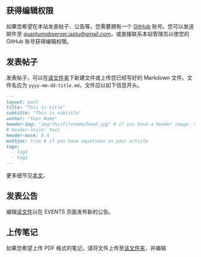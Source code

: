 ## 获得编辑权限

如果您希望在本站发表帖子、公告等，您需要拥有一个 [GitHub](https://github.com) 账号。您可以发送邮件至 [quantumobserver.iastu@gmail.com](mailto:quantumobserver.iastu@gmail.com)，或直接联系本站管理员以使您的 GitHub 账号获得编辑权限。

## 发表帖子

发表帖子，可以在[该文件夹](https://github.com/QuantumObserverIASTU/QuantumObserverIASTU.github.io/tree/main/_posts)下新建文件或上传您已经写好的 Markdown 文件。文件名应为 ``yyyy-mm-dd-title.md``，文件应以如下信息开头。
```markdown
---
layout: post
title: "This is title"
subtitle: "This is subtitle"
author: "Your Name"
header-img: "img/thisfilename/head.jpg" # if you have a header image. or if you want to have a text style head, see the next line
# header-style: text 
header-mask: 0.4
mathjax: true # if you have equations in your article
tags:
  - tag1
  - tag2
---
```
更多细节见[本文](https://quantumobserveriastu.github.io/2022/06/16/test/)。

## 发表公告

编辑[该文件](https://github.com/QuantumObserverIASTU/QuantumObserverIASTU.github.io/blob/main/_includes/events/events.md)以在 EVENTS 页面发布新的公告。

## 上传笔记

如果您希望上传 PDF 格式的笔记，请将文件上传至[该文件夹](https://github.com/QuantumObserverIASTU/QuantumObserverIASTU.github.io/tree/main/_notes)，并编辑